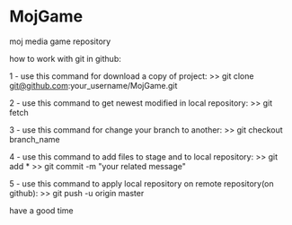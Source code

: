 # MojGame
moj media game repository


how to work with git in github:

1 - use this command for download a copy of project:
	>> git clone git@github.com:your_username/MojGame.git

2 - use this command to get newest modified in local repository:
	>> git fetch

3 - use this command for change your branch to another:
	>> git checkout branch_name

4 - use this command to add files to stage and to local repository:
	>> git add *
	>> git commit -m "your related message"

5 - use this command to apply local repository on remote repository(on github):
	>> git push -u origin master

have a good time 

